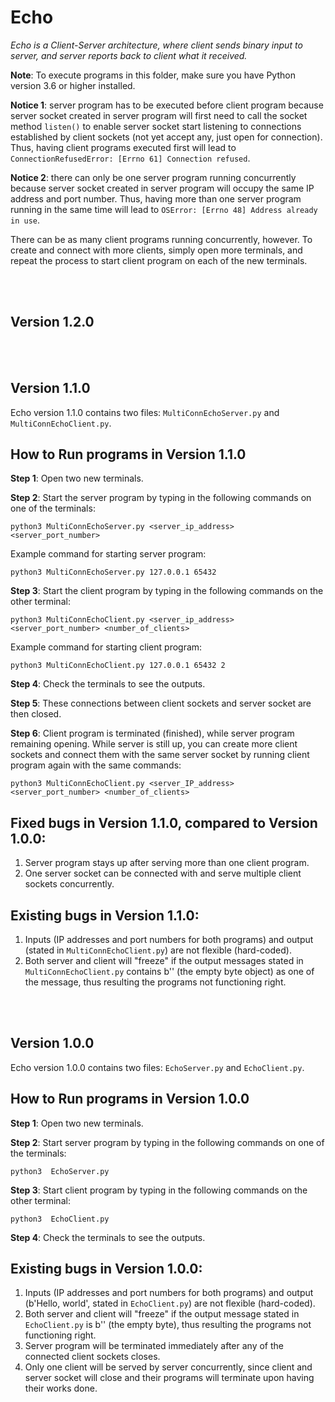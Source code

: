 # Echo
_Echo is a Client-Server architecture, where client sends binary input to server, and server reports back to client what it received._

**Note**: To execute programs in this folder, make sure you have Python version 3.6 or higher installed.

**Notice 1**: server program has to be executed before client program because server socket created in server program will first need to call the socket method ```listen()``` to enable server socket start listening to connections established by client sockets (not yet accept any, just open for connection). Thus, having client programs executed first will lead to  ```ConnectionRefusedError: [Errno 61] Connection refused```.

**Notice 2**: there can only be one server program running concurrently because server socket created in server program will occupy the same IP address and port number. Thus, having more than one server program running in the same time will lead to ```OSError: [Errno 48] Address already in use```.

There can be as many client programs running concurrently, however. To create and connect with more clients, simply open more terminals, 
and repeat the process to start client program on each of the new terminals.

<br/><br/>

## Version 1.2.0

<br/><br/>


## Version 1.1.0
Echo version 1.1.0 contains two files: ```MultiConnEchoServer.py``` and ```MultiConnEchoClient.py```.

## How to Run programs in Version 1.1.0
**Step 1**: Open two new terminals.

**Step 2**: Start the server program by typing in the following commands on one of the terminals: 
```
python3 MultiConnEchoServer.py <server_ip_address> <server_port_number>
```
Example command for starting server program:
```
python3 MultiConnEchoServer.py 127.0.0.1 65432
```

**Step 3**: Start the client program by typing in the following commands on the other terminal:
```
python3 MultiConnEchoClient.py <server_ip_address> <server_port_number> <number_of_clients>
```
Example command for starting client program:
```
python3 MultiConnEchoClient.py 127.0.0.1 65432 2
```

**Step 4**: Check the terminals to see the outputs. 

**Step 5**: These connections between client sockets and server socket are then closed.

**Step 6**: Client program is terminated (finished), while server program remaining opening. While server is still up, you can create more client sockets and connect them with the same server socket by running client program again with the same commands:
```
python3 MultiConnEchoClient.py <server_IP_address> <server_port_number> <number_of_clients>
```

## Fixed bugs in Version 1.1.0, compared to Version 1.0.0:
1. Server program stays up after serving more than one client program.
2. One server socket can be connected with and serve multiple client sockets concurrently.

## Existing bugs in Version 1.1.0:
1. Inputs (IP addresses and port numbers for both programs) and output (stated in ```MultiConnEchoClient.py```) are not flexible (hard-coded).
2. Both server and client will "freeze" if the output messages stated in ```MultiConnEchoClient.py``` contains b'' (the empty byte object) as one of the message, thus resulting the programs not functioning right.

<br/><br/>

## Version 1.0.0
Echo version 1.0.0 contains two files: ```EchoServer.py``` and ```EchoClient.py```.

## How to Run programs in Version 1.0.0
**Step 1**: Open two new terminals.

**Step 2**: Start server program by typing in the following commands on one of the terminals: 
```
python3  EchoServer.py
```

**Step 3**: Start client program by typing in the following commands on the other terminal:
```
python3  EchoClient.py
```

**Step 4**: Check the terminals to see the outputs.

## Existing bugs in Version 1.0.0:
1. Inputs (IP addresses and port numbers for both programs) and output (b'Hello, world', stated in ```EchoClient.py```) are not flexible (hard-coded).
2. Both server and client will "freeze" if the output message stated in ```EchoClient.py``` is b'' (the empty byte), thus resulting the programs not functioning right.
3. Server program will be terminated immediately after any of the connected client sockets closes.
4. Only one client will be served by server concurrently, since client and server socket will close and their programs will terminate upon having their works done.
